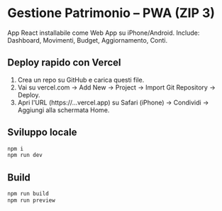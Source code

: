 # Gestione Patrimonio – PWA (ZIP 3)
App React installabile come Web App su iPhone/Android. Include: Dashboard, Movimenti, Budget, Aggiornamento, Conti.

## Deploy rapido con Vercel
1. Crea un repo su GitHub e carica questi file.
2. Vai su vercel.com → Add New → Project → Import Git Repository → Deploy.
3. Apri l'URL (https://…vercel.app) su Safari (iPhone) → Condividi → Aggiungi alla schermata Home.

## Sviluppo locale
```bash
npm i
npm run dev
```

## Build
```bash
npm run build
npm run preview
```
